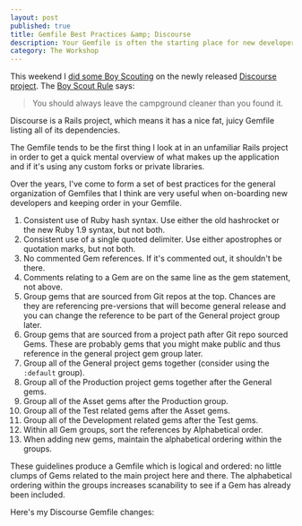 ```yaml
---
layout: post
published: true
title: Gemfile Best Practices &amp; Discourse
description: Your Gemfile is often the starting place for new developers to get up to speed on your code. Here are some simple practices that can help new developers get a sense of the makeup and any peculiarities, and keep order in your project's Gemfile.
category: The Workshop
---
```


This weekend I [did some Boy Scouting](https://github.com/discourse/discourse/pull/93) on the newly released [Discourse project](https://github.com/discourse/discourse). The [Boy Scout Rule](http://www.hans-eric.com/2010/07/26/the-boy-scout-rule/) says:

> You should always leave the campground cleaner than you found it.

Discourse is a Rails project, which means it has a nice fat, juicy Gemfile listing all of its dependencies. 

The Gemfile tends to be the first thing I look at in an unfamiliar Rails project in order to get a quick mental overview of what makes up the application and if it's using any custom forks or private libraries. 

Over the years, I've come to form a set of best practices for the general organization of Gemfiles that I think are very useful when on-boarding new developers and keeping order in your Gemfile. 

1. Consistent use of Ruby hash syntax. Use either the old hashrocket or the new Ruby 1.9 syntax, but not both. 
2. Consistent use of a single quoted delimiter. Use either apostrophes or quotation marks, but not both.
3. No commented Gem references. If it's commented out, it shouldn't be there. 
4. Comments relating to a Gem are on the same line as the gem statement, not above. 
5. Group gems that are sourced from Git repos at the top. Chances are they are referencing pre-versions that will become general release and you can change the reference to be part of the General project group later.
6. Group gems that are sourced from a project path after Git repo sourced Gems. These are probably gems that you might make public and thus reference in the general project gem group later.
7. Group all of the General project gems together (consider using the `:default` group).
8. Group all of the Production project gems together after the General gems.
9. Group all of the Asset gems after the Production group.
10. Group all of the Test related gems after the Asset gems. 
11. Group all of the Development related gems after the Test gems. 
12. Within all Gem groups, sort the references by Alphabetical order.
13. When adding new gems, maintain the alphabetical ordering within the groups.

These guidelines produce a Gemfile which is logical and ordered: no little clumps of Gems related to the main project here and there. The alphabetical ordering within the groups increases scanability to see if a Gem has already been included. 

Here's my Discourse Gemfile changes:

<script src="https://gist.github.com/johnmcdowall/4751169.js"></script>


